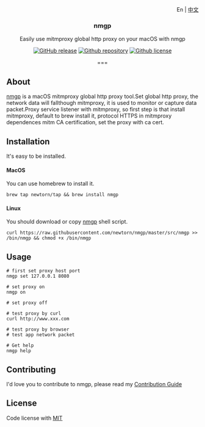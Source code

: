 <p align="right">En | <a href="./doc/README-zh_cn.md">中文</a></p>
<div align="center">

### nmgp

Easily use mitmproxy global http proxy on your macOS with nmgp

[![GitHub release](https://img.shields.io/github/v/release/newtorn/nmgp)](https://github.com/newtorn/nmgp/releases)
[![Github repository](https://img.shields.io/appveyor/build/newtorn/https://github.com/newtorn/nmgp.git)](https://github.com/newtorn/nmgp.git)
[![Github license](https://img.shields.io/github/license/newtorn/nmgp.git)](LICENSE)

===
</div>

## About

[nmgp](https://github.com/newtorn/nmgp.git) is a macOS mitmproxy global http proxy tool.Set global http proxy, the network data will fallthough mitmproxy, it is used to monitor or capture data packet.Proxy service listener with mitmproxy, so first step is that install mitmproxy, default to brew install it, protocol HTTPS in mitmproxy dependences mitm CA certification, set the proxy with ca cert.


## Installation

It's easy to be installed.

#### MacOS
You can use homebrew to install it.
```
brew tap newtorn/tap && brew install nmgp
```

#### Linux
You should download or copy [nmgp](https://github.com/newtorn/nmgp.git) shell script.
```
curl https://raw.githubusercontent.com/newtorn/nmgp/master/src/nmgp >> /bin/nmgp && chmod +x /bin/nmgp
```

## Usage

```
# first set proxy host port
nmgp set 127.0.0.1 8080

# set proxy on
nmgp on

# set proxy off

# test proxy by curl
curl http://www.xxx.com

# test proxy by browser
# test app network packet

# Get help
nmgp help
```

## Contributing

I'd love you to contribute to nmgp, please read my [Contribution Guide](CONTRIBUTING.md)


## License

Code license with [MIT](LICENSE)
